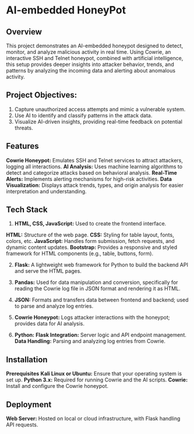 # AI-embedded HoneyPot
## Overview
This project demonstrates an AI-embedded honeypot designed to detect, monitor, and analyze malicious activity in real time. Using Cowrie, an interactive SSH and Telnet honeypot, combined with artificial intelligence, this setup provides deeper insights into attacker behavior, trends, and patterns by analyzing the incoming data and alerting about anomalous activity.
 ## Project Objectives:
1. Capture unauthorized access attempts and mimic a vulnerable system.
2. Use AI to identify and classify patterns in the attack data.
3. Visualize AI-driven insights, providing real-time feedback on potential threats.

## Features
**Cowrie Honeypot:** Emulates SSH and Telnet services to attract attackers, logging all interactions.
**AI Analysis:** Uses machine learning algorithms to detect and categorize attacks based on behavioral analysis.
**Real-Time Alerts:** Implements alerting mechanisms for high-risk activities.
**Data Visualization:** Displays attack trends, types, and origin analysis for easier interpretation and understanding.

 ## Tech Stack
1. **HTML, CSS, JavaScript:** Used to create the frontend interface.

**HTML:** Structure of the web page.
**CSS:** Styling for table layout, fonts, colors, etc.
**JavaScript:** Handles form submission, fetch requests, and dynamic content updates.
**Bootstrap:** Provides a responsive and styled framework for HTML components (e.g., table, buttons, form).

2. **Flask:** A lightweight web framework for Python to build the backend API and serve the HTML pages.

3. **Pandas:** Used for data manipulation and conversion, specifically for reading the Cowrie log file in JSON format and rendering it as HTML.

4. **JSON:** Formats and transfers data between frontend and backend; used to parse and analyze log entries.

5. **Cowrie Honeypot:** Logs attacker interactions with the honeypot; provides data for AI analysis.

6. **Python:**
   **Flask Integration:** Server logic and API endpoint management.
   **Data Handling:** Parsing and analyzing log entries from Cowrie.

## Installation
**Prerequisites**
**Kali Linux or Ubuntu:** Ensure that your operating system is set up.
**Python 3.x:** Required for running Cowrie and the AI scripts.
**Cowrie:** Install and configure the Cowrie honeypot.

## Deployment
**Web Server:** Hosted on local or cloud infrastructure, with Flask handling API requests.
